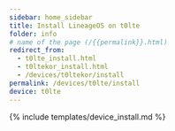 ```yaml
---
sidebar: home_sidebar
title: Install LineageOS on t0lte
folder: info
# name of the page (/{{permalink}}.html)
redirect_from:
  - t0lte_install.html
  - t0ltekor_install.html
  - /devices/t0ltekor/install
permalink: /devices/t0lte/install
device: t0lte
---
```

{% include templates/device_install.md %}
